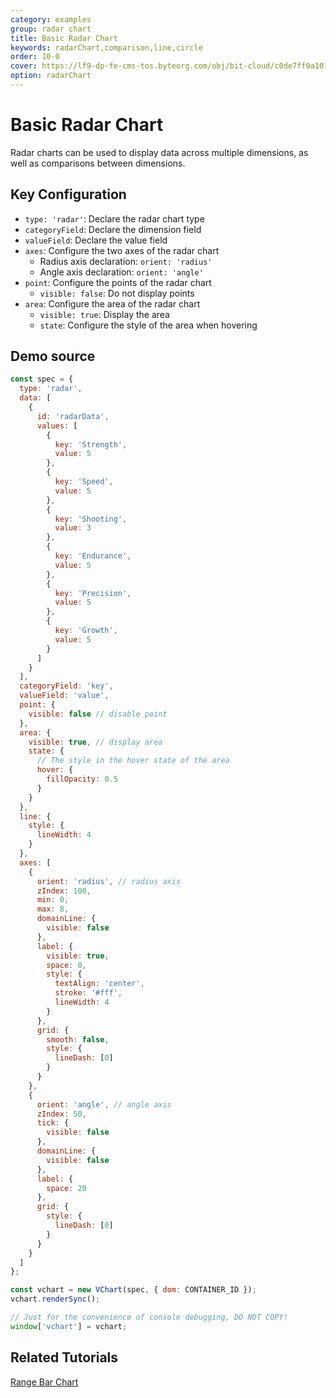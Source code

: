```yaml
---
category: examples
group: radar chart
title: Basic Radar Chart
keywords: radarChart,comparison,line,circle
order: 10-0
cover: https://lf9-dp-fe-cms-tos.byteorg.com/obj/bit-cloud/c0de7ff0a101bd4cb25c8170c.png
option: radarChart
---
```


# Basic Radar Chart

Radar charts can be used to display data across multiple dimensions, as well as comparisons between dimensions.

## Key Configuration

- `type: 'radar'`: Declare the radar chart type
- `categoryField`: Declare the dimension field
- `valueField`: Declare the value field
- `axes`: Configure the two axes of the radar chart
  - Radius axis declaration: `orient: 'radius'`
  - Angle axis declaration: `orient: 'angle'`
- `point`: Configure the points of the radar chart
  - `visible: false`: Do not display points
- `area`: Configure the area of the radar chart
  - `visible: true`: Display the area
  - `state`: Configure the style of the area when hovering

## Demo source

```javascript livedemo
const spec = {
  type: 'radar',
  data: [
    {
      id: 'radarData',
      values: [
        {
          key: 'Strength',
          value: 5
        },
        {
          key: 'Speed',
          value: 5
        },
        {
          key: 'Shooting',
          value: 3
        },
        {
          key: 'Endurance',
          value: 5
        },
        {
          key: 'Precision',
          value: 5
        },
        {
          key: 'Growth',
          value: 5
        }
      ]
    }
  ],
  categoryField: 'key',
  valueField: 'value',
  point: {
    visible: false // disable point
  },
  area: {
    visible: true, // display area
    state: {
      // The style in the hover state of the area
      hover: {
        fillOpacity: 0.5
      }
    }
  },
  line: {
    style: {
      lineWidth: 4
    }
  },
  axes: [
    {
      orient: 'radius', // radius axis
      zIndex: 100,
      min: 0,
      max: 8,
      domainLine: {
        visible: false
      },
      label: {
        visible: true,
        space: 0,
        style: {
          textAlign: 'center',
          stroke: '#fff',
          lineWidth: 4
        }
      },
      grid: {
        smooth: false,
        style: {
          lineDash: [0]
        }
      }
    },
    {
      orient: 'angle', // angle axis
      zIndex: 50,
      tick: {
        visible: false
      },
      domainLine: {
        visible: false
      },
      label: {
        space: 20
      },
      grid: {
        style: {
          lineDash: [0]
        }
      }
    }
  ]
};

const vchart = new VChart(spec, { dom: CONTAINER_ID });
vchart.renderSync();

// Just for the convenience of console debugging, DO NOT COPY!
window['vchart'] = vchart;
```

## Related Tutorials

[Range Bar Chart](link)
